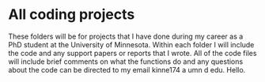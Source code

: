 # All coding projects
These folders will be for projects that I have done during my career as a PhD student at the University of Minnesota. Within each folder I will include the code and any support papers or reports that I wrote. All of the code files will include brief comments on what the functions do and any questions about the code can be directed to my email kinne174 a umn d edu. Hello.
